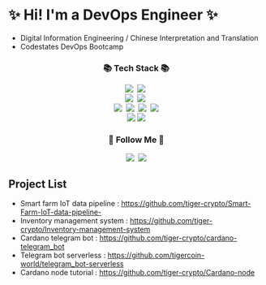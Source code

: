 # :sparkles: Hi! I'm a DevOps Engineer :sparkles:
* Digital Information Engineering / Chinese Interpretation and Translation
* Codestates DevOps Bootcamp

<h3 align="center">📚 Tech Stack 📚</h3>
<p align="center">
  <img src="https://img.shields.io/badge/Python-3766AB?style=flat-square&logo=Python&logoColor=white"/></a>&nbsp 
  <img src="https://img.shields.io/badge/Javascript-ffb13b?style=flat-square&logo=javascript&logoColor=white"/></a>&nbsp 
  <br>
  <img src="https://img.shields.io/badge/Node.js-339933?style=flat-square&logo=Node.js&logoColor=white"/></a>&nbsp
  <img src="https://img.shields.io/badge/Express-000000?style=flat-square&logo=Express&logoColor=white"/></a>&nbsp
  <br>
  <img src="https://img.shields.io/badge/Mysql-E6B91E?style=flat-square&logo=MySql&logoColor=white"/></a>&nbsp 
  <img src="https://img.shields.io/badge/AWS-232F3E?style=flat-square&logo=AmazonAWS&logoColor=white"/></a>&nbsp 
  <img src="https://img.shields.io/badge/Docker-2496ED?style=flat-square&logo=Docker&logoColor=white"/></a>&nbsp
  <img src="https://img.shields.io/badge/Terraform-7B42BC?style=flat-the-badge&logo=Terraform&logoColor=black">
    <br>
    <img src="https://img.shields.io/badge/Grafana-F46800?style=flat-the-badge&logo=Grafana&logoColor=black">
    <img src="https://img.shields.io/badge/k6-7D64FF?style=flat-the-badge&logo=k6&logoColor=black">
    
</p>

<h3 align="center">🌈 Follow Me 🌈</h3>
<p align="center">
  <a href="https://tigercoin.tistory.com/"><img src="https://img.shields.io/badge/Tech%20Blog-11B48A?style=flat-square&logo=Vimeo&logoColor=white&link=https://velog.io/@hyeinisfree"/></a>&nbsp
  <a href="mailto:shsfse@gmail.com"><img src="https://img.shields.io/badge/Gmail-d14836?style=flat-square&logo=Gmail&logoColor=white&link=kimhyein7110@gmail.com"/></a>
</p>


Project List
-
- Smart farm IoT data pipeline : https://github.com/tiger-crypto/Smart-Farm-IoT-data-pipeline-
- Inventory management system : https://github.com/tiger-crypto/Inventory-management-system
- Cardano telegram bot : https://github.com/tiger-crypto/cardano-telegram_bot
- Telegram bot serverless : https://github.com/tigercoin-world/telegram_bot-serverless
- Cardano node tutorial : https://github.com/tiger-crypto/Cardano-node
